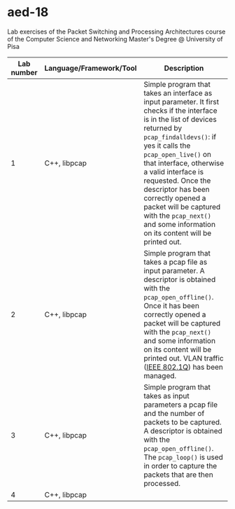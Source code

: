 # aed-18
Lab exercises of the Packet Switching and Processing Architectures course of the Computer Science and Networking Master's Degree @ University of Pisa

| <b>Lab number</b> | <b>Language/Framework/Tool</b> | <b>Description</b> |
| ---------- | ----------------------- | ----------- |
| 1 | C++, libpcap | Simple program that takes an interface as input parameter. It first checks if the interface is in the list of devices returned by `pcap_findalldevs()`: if yes it calls the `pcap_open_live()` on that interface, otherwise a valid interface is requested. Once the descriptor has been correctly opened a packet will be captured with the `pcap_next()` and some information on its content will be printed out. |
| 2 | C++, libpcap | Simple program that takes a pcap file as input parameter. A descriptor is obtained with the `pcap_open_offline()`. Once it has been correctly opened a packet will be captured with the `pcap_next()` and some information on its content will be printed out. VLAN traffic ([IEEE 802.1Q](https://en.wikipedia.org/wiki/IEEE_802.1Q)) has been managed. |
| 3 | C++, libpcap | Simple program that takes as input parameters a pcap file and the number of packets to be captured. A descriptor is obtained with the `pcap_open_offline()`. The `pcap_loop()` is used in order to capture the packets that are then processed. |
| 4 | C++, libpcap | |